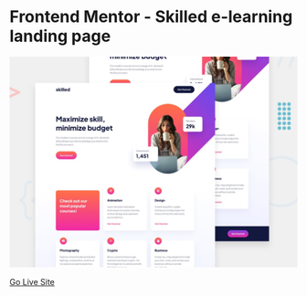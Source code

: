 # Frontend Mentor - Skilled e-learning landing page

![Design preview for the Skilled e-learning landing page coding challenge](./assets/preview.jpg)

[Go Live Site](https://education-landing-gobi.netlify.app/)
